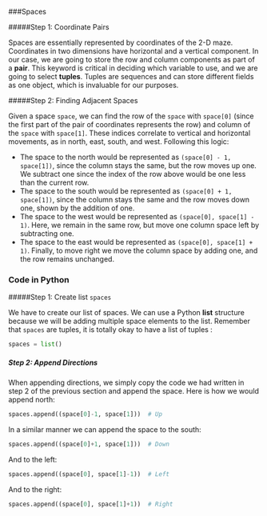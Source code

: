 <!--title={Code for List of Neighbors}-->

<!--concepts={lists.mdx}-->

<!--badges={Python:15,CreativeThinker:15}-->

###Spaces

#####Step 1: Coordinate Pairs

Spaces are essentially represented by coordinates of the 2-D maze. Coordinates in two dimensions have horizontal and a vertical component. In our case, we are going to store the row and column components as part of a **pair**. This keyword is critical in deciding which variable to use, and we are going to select **tuples**. Tuples are sequences and can store different fields as one object, which is invaluable for our purposes.

#####Step 2: Finding Adjacent Spaces

Given a space `space`, we can find the row of the `space` with `space[0]` (since the first part of the pair of coordinates represents the row) and column of the `space` with `space[1]`.  These indices correlate to vertical and horizontal movements, as in north, east, south, and west. Following this logic:

* The space to the north would be represented as  `(space[0] - 1, space[1])`, since the column stays the same, but the row moves up one. We subtract one since the index of the row above would be one less than the current row.
* The space to the south would be represented as  `(space[0] + 1, space[1])`, since the column stays the same and the row moves down one, shown by the addition of one.
* The space to the west would be represented as  `(space[0], space[1] - 1)`. Here, we remain in the same row, but move one column space left by subtracting one.
* The space to the east would be represented as  `(space[0], space[1] + 1)`. Finally, to move right we move the column space by adding one, and the row remains unchanged.

### Code in Python

#####Step 1: Create list `spaces`

We have to create our list of spaces. We can use a Python **list** structure because we will be adding multiple space elements to the list. Remember that `spaces` are tuples, it is totally okay to have a list of tuples :

```python
spaces = list()
```

##### Step 2: Append Directions

When appending directions, we simply copy the code we had written in step 2 of the previous section and append the space. Here is how we would append north:

```python
spaces.append((space[0]-1, space[1]))  # Up
```

In a similar manner we can append the space to the south:

```python
spaces.append((space[0]+1, space[1]))  # Down
```

And to the left:

```python
spaces.append((space[0], space[1]-1))  # Left
```

And to the right:

```python
spaces.append((space[0], space[1]+1))  # Right
```